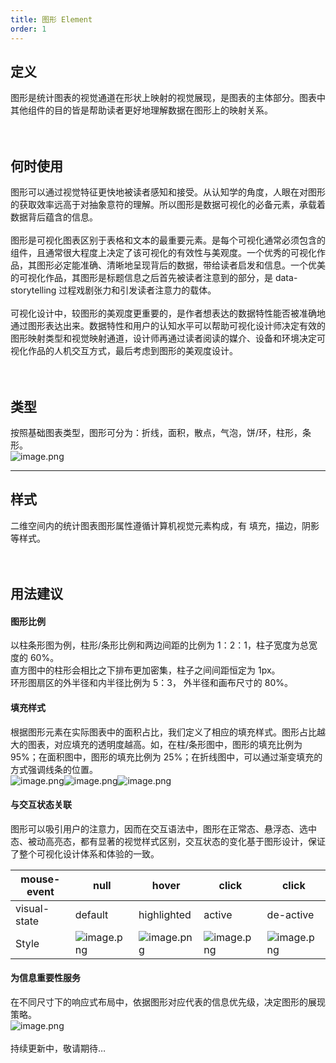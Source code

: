 ```yaml
---
title: 图形 Element
order: 1
---
```


## 定义

图形是统计图表的视觉通道在形状上映射的视觉展现，是图表的主体部分。图表中其他组件的目的皆是帮助读者更好地理解数据在图形上的映射关系。<br /> <br /> <br />

## 何时使用

图形可以通过视觉特征更快地被读者感知和接受。从认知学的角度，人眼在对图形的获取效率远高于对抽象意符的理解。所以图形是数据可视化的必备元素，承载着数据背后蕴含的信息。<br /> <br />图形是可视化图表区别于表格和文本的最重要元素。是每个可视化通常必须包含的组件，且通常很大程度上决定了该可视化的有效性与美观度。一个优秀的可视化作品，其图形必定能准确、清晰地呈现背后的数据，带给读者启发和信息。一个优美的可视化作品，其图形是标题信息之后首先被读者注意到的部分，是 data-storytelling 过程戏剧张力和引发读者注意力的载体。<br /> <br />可视化设计中，较图形的美观度更重要的，是作者想表达的数据特性能否被准确地通过图形表达出来。数据特性和用户的认知水平可以帮助可视化设计师决定有效的图形映射类型和视觉映射通道，设计师再通过读者阅读的媒介、设备和环境决定可视化作品的人机交互方式，最后考虑到图形的美观度设计。<br /> <br /> <br />

## 类型

按照基础图表类型，图形可分为：折线，面积，散点，气泡，饼/环，柱形，条形。<br />![image.png](https://cdn.nlark.com/yuque/0/2019/png/268442/1574338495342-ae9cd0b1-b900-43b9-9293-41cde9138e57.png#align=left&display=inline&height=551&margin=%5Bobject%20Object%5D&name=image.png&originHeight=1102&originWidth=1794&size=81842&status=done&style=none&width=897)

---

## 样式

二维空间内的统计图表图形属性遵循计算机视觉元素构成，有 填充，描边，阴影等样式。<br /> <br /> <br />

## 用法建议

#### 图形比例

以柱条形图为例，柱形/条形比例和两边间距的比例为 1：2：1，柱子宽度为总宽度的 60%。<br />直方图中的柱形会相比之下排布更加密集，柱子之间间距恒定为 1px。<br />环形图扇区的外半径和内半径比例为 5：3， 外半径和画布尺寸的 80%。<br />

####

#### 填充样式

根据图形元素在实际图表中的面积占比，我们定义了相应的填充样式。图形占比越大的图表，对应填充的透明度越高。如，在柱/条形图中，图形的填充比例为 95%；在面积图中，图形的填充比例为 25%；在折线图中，可以通过渐变填充的方式强调线条的位置。<br />![image.png](https://cdn.nlark.com/yuque/0/2020/png/100257/1605618198784-043ab12d-eb73-4f6d-a0bb-524520928258.png#align=left&display=inline&height=164&margin=%5Bobject%20Object%5D&name=image.png&originHeight=396&originWidth=579&size=19005&status=done&style=none&width=240)![image.png](https://cdn.nlark.com/yuque/0/2020/png/100257/1605618198798-8a0c9961-1d90-4999-95ff-40f7f02112a9.png#align=left&display=inline&height=164&margin=%5Bobject%20Object%5D&name=image.png&originHeight=396&originWidth=580&size=38749&status=done&style=none&width=240)![image.png](https://cdn.nlark.com/yuque/0/2020/png/100257/1605618198776-1fd70da5-7233-417d-abd6-79b7252bbc79.png#align=left&display=inline&height=164&margin=%5Bobject%20Object%5D&name=image.png&originHeight=396&originWidth=580&size=21727&status=done&style=none&width=240)

####

#### 与交互状态关联

图形可以吸引用户的注意力，因而在交互语法中，图形在正常态、悬浮态、选中态、被动高亮态，都有显著的视觉样式区别，交互状态的变化基于图形设计，保证了整个可视化设计体系和体验的一致。

| mouse-event | null | hover | click | click |
| --- | --- | --- | --- | --- |
| visual-state | default | highlighted | active | de-active |
| Style | ![image.png](https://intranetproxy.alipay.com/skylark/lark/0/2020/png/191639/1605496699729-5bceadfb-75e2-455e-bb21-2c58f6fdc217.png#align=left&display=inline&height=124&margin=%5Bobject%20Object%5D&name=image.png&originHeight=248&originWidth=248&size=23181&status=done&style=none&width=124) | ![image.png](https://intranetproxy.alipay.com/skylark/lark/0/2020/png/191639/1605496708397-598ce6b9-a0a7-4a77-b54c-71c55b122961.png#align=left&display=inline&height=124&margin=%5Bobject%20Object%5D&name=image.png&originHeight=248&originWidth=248&size=20398&status=done&style=none&width=124) | ![image.png](https://intranetproxy.alipay.com/skylark/lark/0/2020/png/191639/1605496719074-4eacd27c-1a85-4aa7-ab5c-638f82244d10.png#align=left&display=inline&height=124&margin=%5Bobject%20Object%5D&name=image.png&originHeight=248&originWidth=248&size=20694&status=done&style=none&width=124) | ![image.png](https://intranetproxy.alipay.com/skylark/lark/0/2020/png/191639/1605496756481-76b00011-cb4c-49a8-9ab0-4ce6db94150c.png#align=left&display=inline&height=124&margin=%5Bobject%20Object%5D&name=image.png&originHeight=248&originWidth=248&size=20106&status=done&style=none&width=124) |

####

#### 为信息重要性服务

在不同尺寸下的响应式布局中，依据图形对应代表的信息优先级，决定图形的展现策略。<br />![image.png](https://cdn.nlark.com/yuque/0/2020/png/100257/1605618198812-4f109d34-c95b-4534-b0ce-ad18164e1786.png#align=left&display=inline&height=235&margin=%5Bobject%20Object%5D&name=image.png&originHeight=235&originWidth=995&size=53572&status=done&style=none&width=995)<br /> <br />持续更新中，敬请期待…
